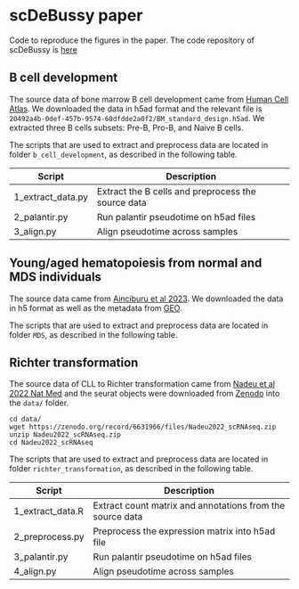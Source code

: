 # scDeBussy paper
Code to reproduce the figures in the paper. 
The code repository of scDeBussy is [here](https://github.com/joechanlab/scDeBussy)

## B cell development
The source data of bone marrow B cell development came from [Human Cell Atlas](https://explore.data.humancellatlas.org/projects/cc95ff89-2e68-4a08-a234-480eca21ce79/get-curl-command). We downloaded the data in h5ad format and the relevant file is `20492a4b-0def-457b-9574-60dfdde2a0f2/BM_standard_design.h5ad`. We extracted three B cells subsets: Pre-B, Pro-B, and Naive B cells. 

The scripts that are used to extract and preprocess data are located in folder `b_cell_development`, as described in the following table. 

| Script            | Description                                               |
|-------------------|-----------------------------------------------------------|
| 1_extract_data.py | Extract the B cells and preprocess the source data        |
| 2_palantir.py     | Run palantir pseudotime on h5ad files                     |
| 3_align.py        | Align pseudotime across samples                           |


## Young/aged hematopoiesis from normal and MDS individuals
The source data came from [Ainciburu et al 2023](https://elifesciences.org/articles/79363). We downloaded the data in h5 format as well as the metadata from [GEO](https://www.ncbi.nlm.nih.gov/geo/query/acc.cgi?acc=GSE180298). 

The scripts that are used to extract and preprocess data are located in folder `MDS`, as described in the following table. 


## Richter transformation

The source data of CLL to Richter transformation came from [Nadeu et al 2022 Nat Med](https://www.nature.com/articles/s41591-022-01927-8) and the seurat objects were downloaded from [Zenodo](https://zenodo.org/records/6631966) into the `data/` folder.

```{bash}
cd data/
wget https://zenodo.org/record/6631966/files/Nadeu2022_scRNAseq.zip
unzip Nadeu2022_scRNAseq.zip
cd Nadeu2022_scRNAseq
```

The scripts that are used to extract and preprocess data are located in folder `richter_transformation`, as described in the following table. 

| Script           | Description                                               |
|------------------|-----------------------------------------------------------|
| 1_extract_data.R | Extract count matrix and annotations from the source data |
| 2_preprocess.py  | Preprocess the expression matrix into h5ad file           |
| 3_palantir.py    | Run palantir pseudotime on h5ad files                     |
| 4_align.py       | Align pseudotime across samples                           |

